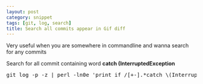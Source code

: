 ```yaml
---
layout: post
category: snippet
tags: [git, log, search]
title: Search all commits appear in Gif diff
---
```


<p>Very useful when you are somewhere in commandline and wanna search for any commits</p>

<p> Search for all commit containing word <strong>catch (InterruptedException</strong></p>

<p>
	<pre class="prettyprint">git log -p -z | perl -ln0e 'print if /[+-].*catch \(InterruptedException/'</pre>	
</p>